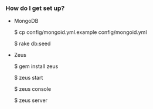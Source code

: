 ### How do I get set up? ###

* MongoDB

    $ cp config/mongoid.yml.example config/mongoid.yml

    $ rake db:seed

* Zeus

    $ gem install zeus

    $ zeus start

    $ zeus console

    $ zeus server
